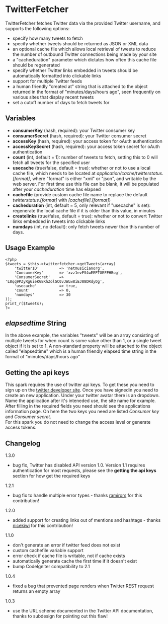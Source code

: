 TwitterFetcher
==============

TwitterFetcher fetches Twitter data via the provided Twitter username, and supports the following options:

- specify how many tweets to fetch
- specify whether tweets should be returned as JSON or XML data
- an optional cache file which allows local retrieval of tweets to reduce the number of outbound Twitter connections being made by your site
- a "cacheduration" parameter which dictates how often this cache file should be regenerated
- specify whether Twitter links embedded in tweets should be automatically formatted into clickable links
- support for multiple Twitter feeds
- a human friendly "created at" string that is attached to the object returned in the format of "minutes/days/hours ago", seen frequently on various sites that display recent tweets
- set a cutoff number of days to fetch tweets for

Variables
---------

- **consumerKey** (hash, required): your Twitter consumer key
- **consumerSecret** (hash, required): your Twitter consumer secret
- **accessKey** (hash, required): your access token for oAuth authentication
- **accessKeySecret** (hash, required): your access token secret for oAuth authentication
- **count** (int, default = 1): number of tweets to fetch, setting this to 0 will fetch all tweets for the specified user
- **usecache** (true/false, default = true): whether or not to use a local cache file, which needs to be located at *application/cache/twitterstatus.[format]*, where "format" is either "xml" or "json", and writable by the web server. For first time use this file can be blank, it will be populated after your *cacheduration* time has elapsed
- **cachefile** (provide custom cache file name to replace the default *twitterstatus.[format]* with *[cachefile].[format]*)
- **cacheduration** (int, default = 5, only relevant if "usecache" is set): regenerate the local cache file if it is older than this value, in minutes
- **createlinks** (true/false, default = true): whether or not to convert Twitter links embedded in tweets into clickable links
- **numdays** (int, no default): only fetch tweets newer than this number of days.

Usage Example
-------------

	<?php
	$tweets = $this->twitterfetcher->getTweets(array(
		'twitterID' 		=> 'netmusicianorg',
		'ConsumerKey'		=> 'xvz1evFS4wEEPTGEFPHBog',
		'ConsumerSecret'	=> 'L8qq9PZyRg6ieKGEKhZolGC0vJWLw8iEJ88DRdyOg',
		'usecache' 			=> true,
		'count' 			=> 0,
		'numdays' 			=> 30
	));
	print_r($tweets);
	?>

*elapsedtime* String
--------------------

In the above example, the variables "tweets" will be an array consisting of multiple tweets for when count is some value other than 1, or a single tweet object if it is set to 1. A non-standard property will be attached to the object called "elapsedtime" which is a human friendly elapsed time string in the format of "minutes/days/hours ago"

Getting the api keys
--------------------

This spark requires the use of twitter api keys. To get these you need to sign up on the [twitter developer site](https://dev.twitter.com). Once you have signedin you need to create an new application. Under your twitter avatar there is an dropdown.  
Name the application after it's inteneded use, the site name for example. After filling in the required fields you need should see the applications information page. On here the two keys you need are listed *Consumer key* and *Consumer secret*.  
For this spark you do not need to change the access level or generate access tokens.

Changelog
----------

1.3.0
- bug fix, Twitter has disabled API version 1.0. Version 1.1 requires authentication for most requests, please see the __getting the api keys__ section for how get the required keys

1.2.1

- bug fix to handle multiple error types - thanks [ramirors](https://github.com/ramirors) for this contribution!

1.2.0

- added support for creating links out of mentions and hashtags - thanks [nicekiwi](https://github.com/nicekiwi) for this contribution!

1.1.0

- don't generate an error if twitter feed does not exist
- custom cachefile variable support
- error check if cache file is writable, not if cache exists
- automatically generate cache the first time if it doesn't exist
- bump CodeIgniter compatibility to 2.1

1.0.4

- fixed a bug that prevented page renders when Twitter REST request returns an empty array

1.0.3

- use the URL scheme documented in the Twitter API documentation, thanks to subdesign for pointing out this flaw!
